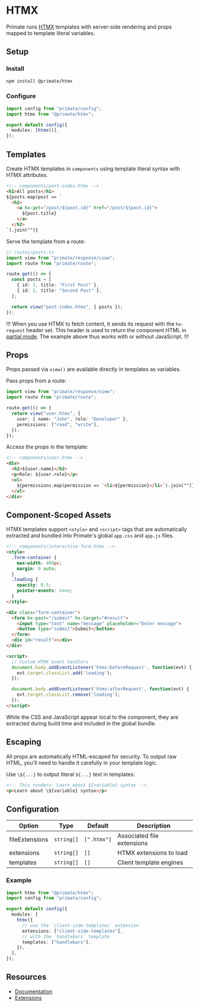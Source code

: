 # HTMX

Primate runs [HTMX][Documentation] templates with server-side rendering and
props mapped to template literal variables.

## Setup

### Install

```bash
npm install @primate/htmx
```

### Configure

```ts
import config from "primate/config";
import htmx from "@primate/htmx";

export default config({
  modules: [htmx()],
});
```

## Templates

Create HTMX templates in `components` using template literal syntax with HTMX
attributes.

```html
<!-- components/post-index.htmx -->
<h1>All posts</h1>
${posts.map(post => `
  <h2>
    <a hx-get="/post/${post.id}" href="/post/${post.id}">
      ${post.title}
    </a>
  </h2>
`).join("")}
```

Serve the template from a route:

```ts
// routes/posts.ts
import view from "primate/response/view";
import route from "primate/route";

route.get(() => {
  const posts = [
    { id: 1, title: "First Post" },
    { id: 2, title: "Second Post" },
  ];

  return view("post-index.htmx", { posts });
});
```

!!!
When you use HTMX to fetch content, it sends its request with the `hx-request`
header set. This header is used to return the component HTML in
[partial mode](/docs/responses#partial). The example above thus works with or
without JavaScript.
!!!

## Props

Props passed via `view()` are available directly in templates as variables.

Pass props from a route:

```ts
import view from "primate/response/view";
import route from "primate/route";

route.get(() => {
  return view("user.htmx", {
    user: { name: "John", role: "Developer" },
    permissions: ["read", "write"],
  });
});
```

Access the props in the template:

```html
<!-- components/user.htmx -->
<div>
  <h2>${user.name}</h2>
  <p>Role: ${user.role}</p>
  <ul>
    ${permissions.map(permission => `<li>${permission}</li>`).join("")}
  </ul>
</div>
```

## Component-Scoped Assets

HTMX templates support `<style>` and `<script>` tags that are automatically
extracted and bundled into Primate's global `app.css` and `app.js` files.

```html
<!-- components/interactive-form.htmx -->
<style>
  .form-container {
    max-width: 400px;
    margin: 0 auto;
  }
  .loading {
    opacity: 0.5;
    pointer-events: none;
  }
</style>

<div class="form-container">
  <form hx-post="/submit" hx-target="#result">
    <input type="text" name="message" placeholder="Enter message">
    <button type="submit">Submit</button>
  </form>
  <div id="result"></div>
</div>

<script>
  // Custom HTMX event handlers
  document.body.addEventListener('htmx:beforeRequest', function(evt) {
    evt.target.classList.add('loading');
  });

  document.body.addEventListener('htmx:afterRequest', function(evt) {
    evt.target.classList.remove('loading');
  });
</script>
```

While the CSS and JavaScript appear local to the component, they are extracted
during build time and included in the global bundle.

## Escaping

All props are automatically HTML-escaped for security. To output raw HTML,
you'll need to handle it carefully in your template logic.

Use `\${...}` to output literal `${...}` text in templates:

```html
<!-- This renders: Learn about ${variable} syntax -->
<p>Learn about \${variable} syntax</p>
```

## Configuration

| Option         | Type       | Default     | Description                |
| -------------- | ---------- | ----------- | -------------------------- |
| fileExtensions | `string[]` | `[".htmx"]` | Associated file extensions |
| extensions     | `string[]` | `[]`        | HTMX extensions to load    |
| templates      | `string[]` | `[]`        | Client template engines    |

### Example

```ts
import htmx from "@primate/htmx";
import config from "primate/config";

export default config({
  modules: [
    htmx({
      // use the `client-side-templates` extension
      extensions: ["client-side-templates"],
      // with the `handlebars` template
      templates: ["handlebars"],
    }),
  ],
});
```

## Resources

- [Documentation]
- [Extensions](https://htmx.org/extensions)

[Documentation]: https://htmx.org
